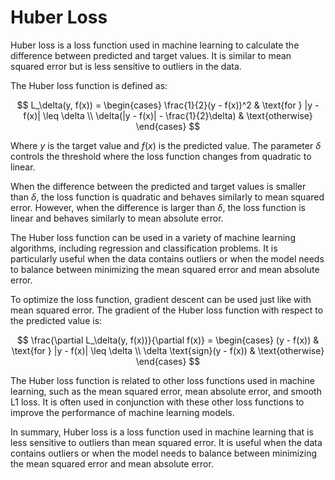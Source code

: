 # Huber Loss

Huber loss is a loss function used in machine learning to calculate the difference between predicted and target values. It is similar to mean squared error but is less sensitive to outliers in the data. 

The Huber loss function is defined as:

$$ L_\delta(y, f(x)) = \begin{cases} \frac{1}{2}(y - f(x))^2 & \text{for } |y - f(x)| \leq \delta \\ \delta(|y - f(x)| - \frac{1}{2}\delta) & \text{otherwise} \end{cases} $$

Where $y$ is the target value and $f(x)$ is the predicted value. The parameter $\delta$ controls the threshold where the loss function changes from quadratic to linear. 

When the difference between the predicted and target values is smaller than $\delta$, the loss function is quadratic and behaves similarly to mean squared error. However, when the difference is larger than $\delta$, the loss function is linear and behaves similarly to mean absolute error. 

The Huber loss function can be used in a variety of machine learning algorithms, including regression and classification problems. It is particularly useful when the data contains outliers or when the model needs to balance between minimizing the mean squared error and mean absolute error. 

To optimize the loss function, gradient descent can be used just like with mean squared error. The gradient of the Huber loss function with respect to the predicted value is:

$$ \frac{\partial L_\delta(y, f(x))}{\partial f(x)} = \begin{cases} (y - f(x)) & \text{for } |y - f(x)| \leq \delta \\ \delta \text{sign}(y - f(x)) & \text{otherwise} \end{cases} $$

The Huber loss function is related to other loss functions used in machine learning, such as the mean squared error, mean absolute error, and smooth L1 loss. It is often used in conjunction with these other loss functions to improve the performance of machine learning models. 

In summary, Huber loss is a loss function used in machine learning that is less sensitive to outliers than mean squared error. It is useful when the data contains outliers or when the model needs to balance between minimizing the mean squared error and mean absolute error.
